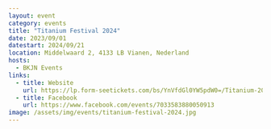 ```yaml
---
layout: event
category: events
title: "Titanium Festival 2024"
date: 2023/09/01
datestart: 2024/09/21
location: Middelwaard 2, 4133 LB Vianen, Nederland
hosts:
  - BKJN Events
links:
  - title: Website
    url: https://lp.form-seetickets.com/bs/YnVfdGl0YW5pdW0=/Titanium-2024-pre-registration
  - title: Facebook
    url: https://www.facebook.com/events/7033583880050913
image: /assets/img/events/titanium-festival-2024.jpg
---
```

